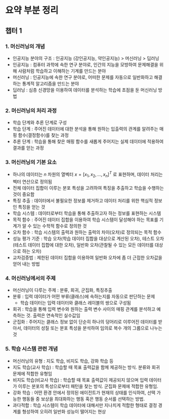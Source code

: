 # 요약 부분 정리
## 챕터 1

### 1. 머신러닝의 개념
- 인공지능 분야의 구조 : 인공지능 (강인공지능, 약인공지능) > 머신러닝 > 딥러닝
- 인공지능 : 컴퓨터 과학에 속한 연구 분야로, 인간의 지능을 모방하여 문제해결을 위해 사람처럼 학습하고 이해하는 기계를 만드는 분야
- 머신러닝 : 인공지능에 속한 연구 분야로, 어떠한 문제를 자동으로 일반화하고 해결하는 통계적 알고리즘을 만드는 분야
- 딥러닝 : 심층 신경망을 이용하여 데이터를 분석하는 학습에 초점을 둔 머신러닝 방법

### 2. 머신러닝의 처리 과정
- 학습 단계와 추론 단계로 구성
- 학습 단계 : 주어진 데이터에 대한 분석을 통해 원하는 입출력의 관계를 알려주는 매핑 함수(결정함수)를 찾는 과정
- 추론 단계 : 학습을 통해 찾은 매핑 함수를 새롭게 주어지는 실제 데이터에 적용하여 결과를 얻는 과정

### 3. 머신러닝의 기본 요소
- 하나의 데이터는 $n$ 차원의 열벡터 $x = [x_1, x_2, ..., x_n]^T$ 로 표현하며, 데이터 처리는 벡터 연산으로 정의됨
- 전체 데이터 집합이 이루는 분포 특성을 고려하여 특징을 추출하고 학습을 수행하는 것이 중요함
- 특징 추출 : 데이터에서 불필요한 정보를 제거하고 데이터 처리를 위한 핵심적 정보인 특징을 얻는 것
- 학습 시스템 : 데이터로부터 학습을 통해 추출하고자 하는 정보를 표현하는 시스템
- 목적 함수 : 주어진 데이터 집합을 이용하여 학습 시스템이 달성해야 하는 목표를 기계가 알 수 있는 수학적 함수로 정의한 것
- 오차 함수 : 학습 시스템의 출력과 원하는 출력의 차이(오차)로 정의되는 목적 함수
- 성능 평가 기준 : 학습 오차(학습 데이터 집합을 대상으로 계산된 오차), 테스트 오차(테스트 데이터 집합에 대한 오차), 일반화 오차(관찰될 수 있는 모든 데이터를 대상으로 하는 오차)
- 교차검증법 : 제한된 데이터 집합을 이용하여 일반화 오차에 좀 더 근접한 오차값을 얻어 내는 방법

### 4. 머신러닝에서의 주제
- 머신러닝이 다루는 주제 : 분류, 회귀, 군집화, 특징추출
- 분류 : 입력 데이터가 어떤 부류(클래스)에 속하는지를 자동으로 판단하는 문제
	- 학습 데이터는 입력 데이터와 클래스 레이블의 쌍으로 구성됨
- 회귀 : 학습을 통해 입력 변수와 원하는 출력 변수 사이의 매핑 관계를 분석하고 예측하는 것. 출력은 연속적인 실수값임
- 군집화 : 주어지는 클래스 정보 없이 단순히 하나의 덩어리로 이루어진 데이터를 받아서, 데이터의 성질 또는 분포 특성을 분석하여 임의로 복수 개의 그룹으로 나누는 것

### 5. 학습 시스템 관련 개념
- 머신러닝의 유형 : 지도 학습, 비지도 학습, 강화 학습 등
- 지도 학습(교사 학습) : 학습할 때 목표 출력값을 함께 제공하는 방식. 분류와 회귀 문제에 적합한 유형임
- 비지도 학습(비교사 학습) : 학습할 때 목표 출력값이 제공되지 않으며 입력 데이터가 이루는 분포의 특성으로부터 패턴을 찾는 방식. 군집화 문제에 적합한 유형임.
- 강화 학습 : 어떤 환경 안에서 정의된 에이전트가 현재의 상태를 인식하여, 선택 가능한 행동들 중 보상을 최대화하는 행동 혹은 행동 순서를 선택하는 방법.
- 과다적합 : 학습 시스템이 학습 데이터에 대해서만 지나치게 적합한 형태로 결정 경계를 형성하여 오히려 일반화 성능이 떨어지는 현상
